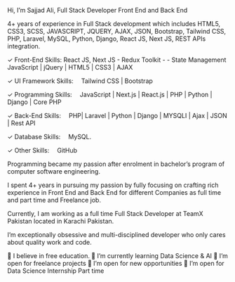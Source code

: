 Hi, I’m Sajjad Ali, Full Stack Developer Front End and Back End

4+ years of experience in Full Stack development which includes HTML5, CSS3, SCSS, JAVASCRIPT, JQUERY, AJAX, JSON, Bootstrap, Tailwind CSS,  PHP, Laravel, MySQL, Python, Django, React JS, Next JS, REST  APIs integration.

✓ Front-End Skills:
React JS, Next JS - Redux Toolkit -  - State Management
  JavaScript | jQuery | HTML5 | CSS3 | AJAX 

✓ UI Framework Skills:
 Tailwind CSS | Bootstrap 

✓ Programming Skills:
 JavaScript | Next.js | React.js | PHP | Python | Django | Core PHP 

✓ Back-End Skills:
 PHP| Laravel | Python | Django | MYSQLI | Ajax | JSON | Rest API

✓ Database Skills:
 MySQL.

✓ Other Skills:
 GitHub

Programming became my passion after enrolment in bachelor’s program of computer software engineering.

I spent 4+ years in pursuing my passion by fully focusing on crafting rich experience in Front End and Back End for different Companies as full time and part time and Freelance job.

Currently, I am working as a full time Full Stack Developer at TeamX Pakistan located in Karachi Pakistan.

I’m exceptionally obsessive and multi-disciplined developer who only cares about quality work and code.

🔭 I believe in free education.
🌱 I’m currently learning Data Science & AI
👯 I’m open for freelance projects
👯 I’m open for new opportunities
👯 I’m open for Data Science Internship Part time
